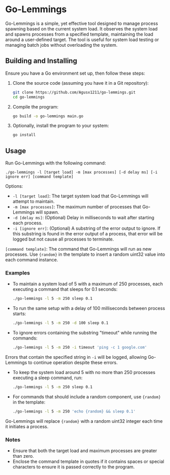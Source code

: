 # Go-Lemmings

Go-Lemmings is a simple, yet effective tool designed to manage process spawning based on the current system load. It observes the system load and spawns processes from a specified template, maintaining the load around a user-defined target. The tool is useful for system load testing or managing batch jobs without overloading the system.

## Building and Installing

Ensure you have a Go environment set up, then follow these steps:

1. Clone the source code (assuming you have it in a Git repository):
   ```bash
   git clone https://github.com/Agusx1211/go-lemmings.git
   cd go-lemmings
   ```

2. Compile the program:
   ```bash
   go build -o go-lemmings main.go
   ```

3. Optionally, install the program to your system:
   ```bash
   go install
   ```

## Usage
Run Go-Lemmings with the following command:

```
./go-lemmings -l [target load] -m [max processes] [-d delay ms] [-i ignore err] [command template]
```

Options:
- `-l [target load]`: The target system load that Go-Lemmings will attempt to maintain.
- `-m [max processes]`: The maximum number of processes that Go-Lemmings will spawn.
- `-d [delay ms]`: (Optional) Delay in milliseconds to wait after starting each process.
- `-i [ignore err]`: (Optional) A substring of the error output to ignore. If this substring is found in the error output of a process, that error will be logged but not cause all processes to terminate.

`[command template]`: The command that Go-Lemmings will run as new processes. Use `{random}` in the template to insert a random uint32 value into each command instance.

### Examples

- To maintain a system load of 5 with a maximum of 250 processes, each executing a command that sleeps for 0.1 seconds:
  ```bash
  ./go-lemmings -l 5 -m 250 sleep 0.1
  ```

- To run the same setup with a delay of 100 milliseconds between process starts:
  ```bash
  ./go-lemmings -l 5 -m 250 -d 100 sleep 0.1
  ```

- To ignore errors containing the substring "timeout" while running the commands:
  ```bash
  ./go-lemmings -l 5 -m 250 -i timeout 'ping -c 1 google.com'
  ```

Errors that contain the specified string in `-i` will be logged, allowing Go-Lemmings to continue operation despite these errors.

- To keep the system load around 5 with no more than 250 processes executing a sleep command, run:
  ```bash
  ./go-lemmings -l 5 -m 250 sleep 0.1
  ```

- For commands that should include a random component, use `{random}` in the template:
  ```bash
  ./go-lemmings -l 5 -m 250 'echo {random} && sleep 0.1'
  ```

Go-Lemmings will replace `{random}` with a random uint32 integer each time it initiates a process.

### Notes

- Ensure that both the target load and maximum processes are greater than zero.
- Enclose the command template in quotes if it contains spaces or special characters to ensure it is passed correctly to the program.
